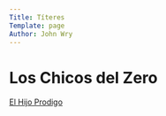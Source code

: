 ```yaml
---
Title: Títeres
Template: page
Author: John Wry
---
```


# Los Chicos del Zero

[El Hijo Prodigo](https://cloud.cc3d.org/index.php/s/E2EoaaWHmeFcmA8)